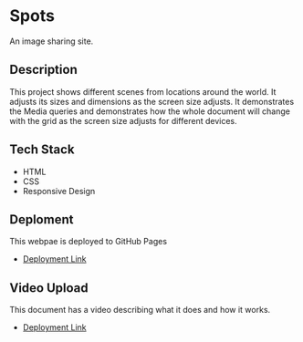 # Spots

An image sharing site.

## Description

This project shows different scenes from locations around the world. It adjusts its sizes and dimensions as the screen size adjusts. It demonstrates the Media queries and demonstrates how the whole document will change with the grid as the screen size adjusts for different devices.

## Tech Stack

- HTML
- CSS
- Responsive Design

## Deploment

This webpae is deployed to GitHub Pages

- [Deployment Link](https://kylemtaylor93.github.io/se_project_spots/)

## Video Upload

This document has a video describing what it does and how it works.

- [Deployment Link](https://drive.google.com/file/d/1_Dc4C-yU_IINNL6F-3eSJJjZL9YSBmoX/view?usp=sharing)
